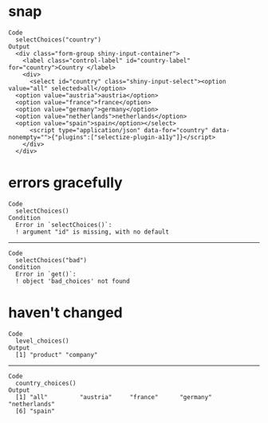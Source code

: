 # snap

    Code
      selectChoices("country")
    Output
      <div class="form-group shiny-input-container">
        <label class="control-label" id="country-label" for="country">Country </label>
        <div>
          <select id="country" class="shiny-input-select"><option value="all" selected>all</option>
      <option value="austria">austria</option>
      <option value="france">france</option>
      <option value="germany">germany</option>
      <option value="netherlands">netherlands</option>
      <option value="spain">spain</option></select>
          <script type="application/json" data-for="country" data-nonempty="">{"plugins":["selectize-plugin-a11y"]}</script>
        </div>
      </div>

# errors gracefully

    Code
      selectChoices()
    Condition
      Error in `selectChoices()`:
      ! argument "id" is missing, with no default

---

    Code
      selectChoices("bad")
    Condition
      Error in `get()`:
      ! object 'bad_choices' not found

# haven't changed

    Code
      level_choices()
    Output
      [1] "product" "company"

---

    Code
      country_choices()
    Output
      [1] "all"         "austria"     "france"      "germany"     "netherlands"
      [6] "spain"      

